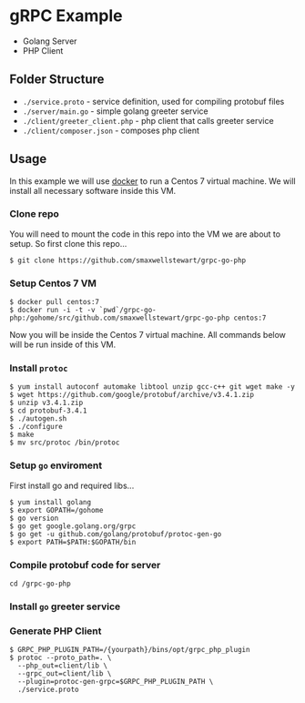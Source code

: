 # gRPC Example

- Golang Server
- PHP Client

## Folder Structure

- `./service.proto` - service definition, used for compiling protobuf files
- `./server/main.go` - simple golang greeter service
- `./client/greeter_client.php` - php client that calls greeter service
- `./client/composer.json` - composes php client

## Usage

In this example we will use [docker](https://docs.docker.com/engine/installation/)
to run a Centos 7 virtual machine. We will install all necessary software inside this VM.

### Clone repo

You will need to mount the code in this repo into the VM we are about to setup.
So first clone this repo...

```
$ git clone https://github.com/smaxwellstewart/grpc-go-php
```

### Setup Centos 7 VM

```
$ docker pull centos:7
$ docker run -i -t -v `pwd`/grpc-go-php:/gohome/src/github.com/smaxwellstewart/grpc-go-php centos:7
```

Now you will be inside the Centos 7 virtual machine. All commands below will be
run inside of this VM.

### Install `protoc`

```
$ yum install autoconf automake libtool unzip gcc-c++ git wget make -y
$ wget https://github.com/google/protobuf/archive/v3.4.1.zip
$ unzip v3.4.1.zip
$ cd protobuf-3.4.1
$ ./autogen.sh
$ ./configure
$ make
$ mv src/protoc /bin/protoc
```


### Setup `go` enviroment

First install go and required libs...

```
$ yum install golang
$ export GOPATH=/gohome
$ go version
$ go get google.golang.org/grpc
$ go get -u github.com/golang/protobuf/protoc-gen-go
$ export PATH=$PATH:$GOPATH/bin
```

### Compile protobuf code for server

```
cd /grpc-go-php
```


### Install `go` greeter service

### Generate PHP Client

```
$ GRPC_PHP_PLUGIN_PATH=/{yourpath}/bins/opt/grpc_php_plugin
$ protoc --proto_path=. \
  --php_out=client/lib \
  --grpc_out=client/lib \
  --plugin=protoc-gen-grpc=$GRPC_PHP_PLUGIN_PATH \
  ./service.proto
```
